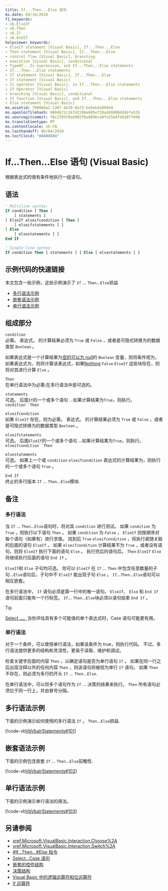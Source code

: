 ```yaml
---
title: If...Then...Else 语句
ms.date: 04/16/2018
f1_keywords:
- vb.ElseIf
- vb.Then
- vb.If
- vb.EndIf
helpviewer_keywords:
- ElseIf statement [Visual Basic], If...Then...Else
- Then statement [Visual Basic], If...Then...Else
- control flow [Visual Basic], branching
- execution [Visual Basic], conditional
- TypeOf...Is expression, and If...Then...Else statements
- If...Then...Else statements
- If statement [Visual Basic], If...Then...Else
- If statement [Visual Basic]
- Is operator [Visual Basic], in If...Then...Else statements
- If Operator [Visual Basic]
- branching [Visual Basic], conditional
- If function [Visual Basic], and If...Then...Else statements
- Else statement [Visual Basic]
ms.assetid: 790068a2-1307-4e28-8a72-be5ebda099e9
ms.openlocfilehash: 0884b71c24742286e695e720add9d00dd4bfe52b
ms.sourcegitcommit: f8c270376ed905f6a8896ce0fe25b4f4b38ff498
ms.translationtype: MT
ms.contentlocale: zh-CN
ms.lasthandoff: 06/04/2020
ms.locfileid: "84404584"
---
```

# <a name="ifthenelse-statement-visual-basic"></a>If...Then...Else 语句 (Visual Basic)

根据表达式的值有条件地执行一组语句。

## <a name="syntax"></a>语法

```vb
' Multiline syntax:
If condition [ Then ]
    [ statements ]
[ ElseIf elseifcondition [ Then ]
    [ elseifstatements ] ]
[ Else
    [ elsestatements ] ]
End If

' Single-line syntax:
If condition Then [ statements ] [ Else [ elsestatements ] ]
```

## <a name="quick-links-to-example-code"></a>示例代码的快速链接

本文包含一些示例，这些示例演示了 `If` ... `Then`...`Else`损益

- [多行语法示例](#multi-line)
- [嵌套语法示例](#nested)
- [单行语法示例](#single-line)

## <a name="parts"></a>组成部分

`condition` \
必需。 表达式。 的计算结果必须为 `True` 或 `False` ，或者是可隐式转换为的数据类型 `Boolean` 。

如果表达式是一个计算结果为[空的可以为 null](../../programming-guide/language-features/data-types/nullable-value-types.md)的 `Boolean` 变量，则将条件视为，如果表达式为，则将计算该表达式，如果[Nothing](../nothing.md) `False` `ElseIf` 这些块存在，则将对其进行计算 `Else` 。

`Then` \
在单行语法中为必需;在多行语法中是可选的。

`statements` \
可选。 后面`If`的一个或多个语句 ...如果计算结果为`True`，则执行。 `condition``Then`

`elseifcondition` \
如果 `ElseIf` 存在，则为必需。 表达式。 的计算结果必须为 `True` 或 `False` ，或者是可隐式转换为的数据类型 `Boolean` 。

`elseifstatements` \
可选。 后面`ElseIf`的一个或多个语句 ...如果计算结果为`True`，则执行。 `elseifcondition``Then`

`elsestatements` \
可选。 如果上一个或 `condition` `elseifcondition` 表达式的计算结果为，则执行的一个或多个语句 `True` 。

`End If` \
终止的多行版本 `If` ... `Then`...`Else`模块.

## <a name="remarks"></a>备注

### <a name="multiline-syntax"></a>多行语法

当 `If` ... `Then`...`Else`语句时，将对其 `condition` 进行测试。 如果 `condition` 为 `True` ，则执行以下语句 `Then` 。 如果 `condition` 为 `False` ， `ElseIf` 则按顺序对每个语句（如果有）进行求值。 找到后 `True` `elseifcondition` ，将执行紧随关联的后面的语句 `ElseIf` 。 如果 `elseifcondition` 计算结果不为 `True` ，或者没有语句，则将 `ElseIf` 执行下面的语句 `Else` 。 执行完后的语句后， `Then` `ElseIf` `Else` 将继续执行后面的语句 `End If` 。

`ElseIf`和 `Else` 子句均可选。 你可以 `ElseIf` 在 `If` ... `Then` 中包含任意数量的子句...`Else`语句后，子句中不 `ElseIf` 能出现子句 `Else` 。 `If`...`Then`...`Else`语句可以相互嵌套。

在多行语法中， `If` 语句必须是第一行中的唯一语句。 `ElseIf`、 `Else` 和 `End If` 语句前面只能有一个行标签。 `If`... `Then`...`Else`块必须以语句结束 `End If` 。

> [!TIP]
> [Select .。。](select-case-statement.md)当你评估具有多个可能值的单个表达式时，Case 语句可能更有用。

### <a name="single-line-syntax"></a>单行语法

对于一个条件，可以使用单行语法，如果该条件为 true，则执行代码。 不过，多行语法提供更多的结构和灵活性，更易于读取、维护和调试。

检查关键字后面的内容 `Then` ，以确定语句是否为单行语句 `If` 。 如果在同一行之后出现注释以外的任何内容 `Then` ，则该语句将被视为单行 `If` 语句。 如果 `Then` 不存在，则必须为多行的开头 `If` ... `Then`...`Else`.

在单行语法中，可以将多个语句作为 `If` ... 决策的结果来执行。 `Then` 所有语句必须位于同一行上，并由冒号分隔。

## <a name="multiline-syntax-example"></a>多行语法示例

<a name="multi-line"></a>

下面的示例演示如何使用的多行语法 `If` 。 `Then`...`Else`损益.

[!code-vb[VbVbalrStatements#101](~/samples/snippets/visualbasic/VS_Snippets_VBCSharp/VbVbalrStatements/VB/class6.vb#101)]

## <a name="nested-syntax-example"></a>嵌套语法示例

<a name="nested"></a>

下面的示例包含嵌套 `If` ... `Then`...`Else`前瞻性.

[!code-vb[VbVbalrStatements#102](~/samples/snippets/visualbasic/VS_Snippets_VBCSharp/VbVbalrStatements/VB/class6.vb#102)]

## <a name="single-line-syntax-example"></a>单行语法示例

<a name="single-line"></a>下面的示例演示单行语法的用法。

[!code-vb[VbVbalrStatements#103](~/samples/snippets/visualbasic/VS_Snippets_VBCSharp/VbVbalrStatements/VB/class6.vb#103)]

## <a name="see-also"></a>另请参阅

- <xref:Microsoft.VisualBasic.Interaction.Choose%2A>
- <xref:Microsoft.VisualBasic.Interaction.Switch%2A>
- [#If...Then...#Else 指令](../directives/if-then-else-directives.md)
- [Select...Case 语句](select-case-statement.md)
- [嵌套的控件结构](../../programming-guide/language-features/control-flow/nested-control-structures.md)
- [决策结构](../../programming-guide/language-features/control-flow/decision-structures.md)
- [Visual Basic 中的逻辑运算符和位运算符](../../programming-guide/language-features/operators-and-expressions/logical-and-bitwise-operators.md)
- [If 运算符](../operators/if-operator.md)

